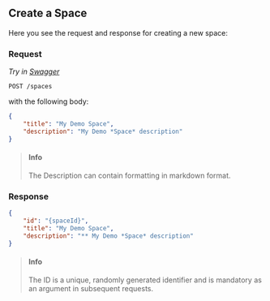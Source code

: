## Create a Space

Here you see the request and response for creating a new space:

### Request

*Try in [Swagger](https://xyz.api.here.com/hub/static/swagger/#/Edit_Spaces)*

```HTTP
POST /spaces
```

with the following body:

```JSON
{
    "title": "My Demo Space",
    "description": "My Demo *Space* description"
}
```

> #### Info 
> The Description can contain formatting in markdown format.


### Response

```JSON
{
    "id": "{spaceId}",
    "title": "My Demo Space",
    "description": "** My Demo *Space* description"
}
```


> #### Info 
> The ID is a unique, randomly generated identifier and is mandatory as an argument in 
> subsequent requests.